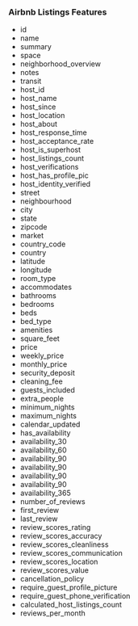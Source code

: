 ### Airbnb Listings Features

- id
- name
- summary
- space
- neighborhood_overview
- notes
- transit
- host_id
- host_name
- host_since
- host_location
- host_about
- host_response_time
- host_acceptance_rate
- host_is_superhost
- host_listings_count
- host_verifications
- host_has_profile_pic
- host_identity_verified
- street
- neighbourhood
- city
- state
- zipcode
- market
- country_code
- country
- latitude
- longitude
- room_type
- accommodates
- bathrooms
- bedrooms
- beds
- bed_type
- amenities
- square_feet
- price
- weekly_price
- monthly_price
- security_deposit
- cleaning_fee
- guests_included
- extra_people
- minimum_nights
- maximum_nights
- calendar_updated
- has_availability
- availability_30
- availability_60
- availability_90
- availability_90
- availability_90
- availability_90
- availability_365
- number_of_reviews
- first_review
- last_review
- review_scores_rating
- review_scores_accuracy
- review_scores_cleanliness
- review_scores_communication
- review_scores_location
- review_scores_value
- cancellation_policy
- require_guest_profile_picture
- require_guest_phone_verification
- calculated_host_listings_count
- reviews_per_month
